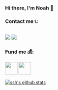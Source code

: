 ### Hi there, I'm Noah 👋

### Contact me 📞:

## [![](https://cdn.jsdelivr.net/gh/noahcn/cdn/tg.ico)](https://t.me/noah_cn) <!--- [![](https://cdn.jsdelivr.net/gh/noahcn/cdn/ins.ico)](https://www.instagram.com/noah_cit/) --> [![](https://cdn.jsdelivr.net/gh/noahcn/cdn/e-mail.png)](mailto:noah_cn@outlook.com)  <!--- [![](https://cdn.jsdelivr.net/gh/noahcn/cdn/twitter.ico)](https://twitter.com/China_JL_666)  [![](https://cdn.jsdelivr.net/gh/noahcn/cdn/fb.ico)](https://www.facebook.com/profile.php?id=100036451336422) --> <!---[![](https://cdn.jsdelivr.net/gh/noahcn/cdn/wb.ico)](https://weibo.com/u/5014247582)--> <!--- [![](https://cdn.jsdelivr.net/gh/noahcn/cdn/zh.ico)](https://www.zhihu.com/people/cao-da-ren-32-21) -->

<!---
**Languages and Tools: 💻**  

<code><img height="40" src="https://cdn.jsdelivr.net/gh/noahcn/cdn@master/java.png"></code>
<code><img height="40" src="https://cdn.jsdelivr.net/gh/noahcn/cdn@master/Idea.png"></code>
<code><img height="40" src="https://cdn.jsdelivr.net/gh/noahcn/cdn@master/eclipse.png"></code>
<code><img height="40" src="https://cdn.jsdelivr.net/gh/noahcn/cdn@master/csharp.png"></code>
<code><img height="40" src="https://cdn.jsdelivr.net/gh/noahcn/cdn@master/Visual%20Studio.png"></code>
-->
### Fund me 💰:

[<img src="https://afdian.net/static/img/logo/logo.png" width="40" height="40">](https://cdn.jsdelivr.net/gh/noahcn/cdn@master/picture/afdian-Noah.jpg)
[<img src="https://cdn.jsdelivr.net/gh/noahcn/cdn@master/paypal.png" width="40" height="40">](https://paypal.me/cjlcn)
<!---[<img src="https://cdn.jsdelivr.net/gh/noahcn/cdn@master/QQ.png" width="40" height="40">](https://cdn.jsdelivr.net/gh/noahcn/cdn@master/qq.jpg) -->
<!---[<img src="https://cdn.jsdelivr.net/gh/noahcn/cdn@master/微信.png" width="40" height="40">](https://cdn.jsdelivr.net/gh/noahcn/cdn@master/wx.jpg) -->
<!---[<img src="https://cdn.jsdelivr.net/gh/noahcn/cdn@master/支付宝.png" width="40" height="40">](https://cdn.jsdelivr.net/gh/noahcn/cdn@master/zfb.jpg) -->

[![ssh's github stats](https://github-readme-stats.vercel.app/api?username=noahcn)](https://github.com/noahcn)

